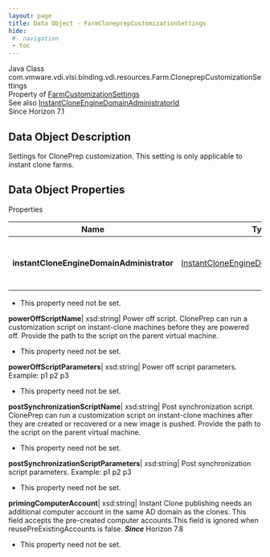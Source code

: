 ```yaml
---
layout: page
title: Data Object - FarmCloneprepCustomizationSettings
hide:
 #- navigation
 - toc
---
```






Java Class
    com.vmware.vdi.vlsi.binding.vdi.resources.Farm.CloneprepCustomizationSettings  
Property of
     [FarmCustomizationSettings](vdi.resources.Farm.CustomizationSettings.md#field_detail)  
See also
     [InstantCloneEngineDomainAdministratorId](vdi.entity.InstantCloneEngineDomainAdministratorId.md)  
Since 
    Horizon 7.1

## Data Object Description 

Settings for ClonePrep customization. This setting is only applicable to instant clone farms. 

## Data Object Properties

Properties

Name |  Type |  Description   
---|---|---  
**instantCloneEngineDomainAdministrator**| [InstantCloneEngineDomainAdministratorId](vdi.entity.InstantCloneEngineDomainAdministratorId.md)| **Deprecated.**_use #CustomizationSettings.instantCloneEngineDomainAdministrator instead._ Instant Clone Engine domain administrator. This is the administrator which will add the machines to its domain upon creation.   


* This property need not be set.

  
**powerOffScriptName**|  xsd:string|  Power off script. ClonePrep can run a customization script on instant-clone machines before they are powered off. Provide the path to the script on the parent virtual machine.   


* This property need not be set.

  
**powerOffScriptParameters**|  xsd:string|  Power off script parameters. Example: p1 p2 p3   


* This property need not be set.

  
**postSynchronizationScriptName**|  xsd:string|  Post synchronization script. ClonePrep can run a customization script on instant-clone machines after they are created or recovered or a new image is pushed. Provide the path to the script on the parent virtual machine.   


* This property need not be set.

  
**postSynchronizationScriptParameters**|  xsd:string|  Post synchronization script parameters. Example: p1 p2 p3   


* This property need not be set.

  
**primingComputerAccount**|  xsd:string|  Instant Clone publishing needs an additional computer account in the same AD domain as the clones. This field accepts the pre-created computer accounts.This field is ignored when reusePreExistingAccounts is false.  **_Since_** Horizon 7.8  


* This property need not be set.

  
  
  
   
  
  

